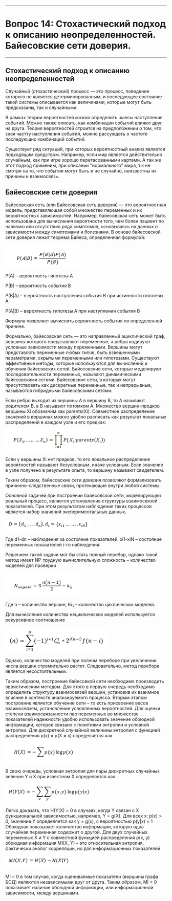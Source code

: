 ___
# Вопрос 14: Стохастический подход к описанию неопределенностей. Байесовские сети доверия.
___

## Стохастический подход к описанию неопределенностей

 Случайный (стохастический) процесс — это процесс, поведение которого не является детерминированным, и последующее состояние такой системы описывается как величинами, которые могут быть предсказаны, так и случайными.

В рамках теории вероятностей можно определить шансы наступления событий. Можно также описать, как комбинации событий влияют друг на друга. Теория вероятностей строится на предположении о том, что зная частту наступления событий, можно рассуждать о частоте последующих комбинаций событий.

Существует ряд ситуаций, при которых вероятностный анализ является подходящим средством.
Например, если мир является действительно случайным, как при игре хорошо перетасованными картами. А так же этот подход применим, при описании "нормального" мира, т.к не смотря на то, что события могут быть и не случайно, неизвестны их причины и взаимосвязь.

## Байесовские сети доверия

Байесовская сеть (или Байесовская сеть доверия) — это вероятностная модель, представляющая собой множество переменных и их вероятностных зависимостей. Например, байесовская сеть может быть использована для вычисления вероятности того, чем болен пациент по наличию или отсутствию ряда симптомов, основываясь на данных о зависимости между симптомами и болезнями.
В основе байесовской сети доверия лежит теорема Байеса, определенная формулой:

 ![формула](../resources/imgs/t14_1.png)

P(A) – вероятность гипотезы А

P(B) – вероятность события B

Р(B|A) – в	ероятность наступления события В при истинности гипотезы А

P(A|B) – вероятность гипотезы А при наступлении события В

Формула позволяет вычислить вероятность события по определенной причине.

Формально, байесовская сеть — это направленный ациклический граф, вершины которого представляют переменные, а ребра кодируют условные зависимости между переменными. Вершины могут представлять переменные любых типов, быть взвешенными параметрами, скрытыми переменными или гипотезами. Существуют эффективные методы, которые используются для вычислений и обучения байесовских сетей. Байесовские сети, которые моделируют последовательности переменных, называют динамическими байесовскими сетями. Байесовские сети, в которых могут присутствовать как дискретные переменные, так и непрерывные, называются гибридными байесовскими сетями.

Если ребро выходит из вершины A в вершину B, то A называют родителем B, а B называют потомком A. Множество вершин-предков вершины Xi обозначим как parents(Xi). Совместное распределение значений в вершинах можно удобно расписать как результат локальных распределений в каждом узле и его предках:

![формула2](../resources/imgs/t14_2.png)

Если у вершины Xi нет предков, то его локальное распределение вероятностей называют безусловным, иначе условным. Если значение в узле получено в результате опыта, то вершину называют свидетелем.

Таким образом, байесовские сети доверия позволяют формализовать причинно-следственные связи, протекающие внутри любой системы.

Основной задачей при построении байесовской сети, моделирующей реальный процесс, является установление структуры взаимосвязей показателей. При этом результатом наблюдения таких процессов является набор значений экспериментальных данных.

![формула3](../resources/imgs/t14_3.png)

Где d1-dn – наблюдения за состояние показателей, xi1-xiN – состояние переменных показателей i-го наблюдения.

Решением такой задачи мог бы стать полный перебор, однако такой метод имеет NP-трудную вычислительную сложность – количество моделей для проверки

![формула4](../resources/imgs/t14_4.png)

Где n – количество вершин, Кц – количество циклических моделей.

Для вычисления количества нециклических моделей используется рекурсивное соотношение

![формула5](../resources/imgs/t14_5.png)

Однако, количество моделей при полном переборе при увеличении числа вершин стремительно растет. Следовательно, метод перебора является несостоятельным.

Таким образом, построение байесовкой сети необходимо производить эвристическим методом. Для этого в первую очередь необходимо определить структуру взаимосвязей вершин, установив их взаимное влияние в контексте анализируемого процесса. Вторым этапом построение является обучение сети – то есть присвоение весов взаимосвязям, установление условленных вероятностей.
Для оценки степени взаимосвязанности пар переменных во множестве показателей надежности удобно использовать значение обоюдной информации, которое связано с понятиями энтропии и условной энтропии. Для дискретной случайной величины энтропия с функцией распределения p(x) = p(X = x) определяется как

![формула6](../resources/imgs/t14_6.png)

В свою очередь, условная энтропия для пары дискретных случайных величин Y и X при известном X определяется как

![формула7](../resources/imgs/t14_7.png)

Легко доказать, что H(Y|X) = 0 в случаях, когда Y связан с X функциональной зависимостью, например, Y = g(X). Для всех x: p(x) > 0, значение Y определяется как y = g(x), с вероятностью p(y|x) = 1
Обоюдная показывает количество информации, которую одна случайная переменная содержит о другой. Для двух случайных переменных X и Y с совместной функцией распределения p(x, y) обоюдная информация MI(X, Y) – это относительная энтропия, фактически аналог корреляции, но для информационных показателей

![формула8](../resources/imgs/t14_8.png)

MI = 0 в том случае, когда оцениваемые показатели (вершины графа БСД) являются независимыми друг от друга.
Таким образом, MI > 0 показывает наличие обоюдной информации, или информационной зависимости, между вершинами.

